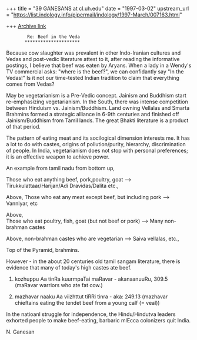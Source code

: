 +++
title = "39 GANESANS at cl.uh.edu"
date = "1997-03-02"
upstream_url = "https://list.indology.info/pipermail/indology/1997-March/007163.html"

+++
[Archive link](https://list.indology.info/pipermail/indology/1997-March/007163.html)


            Re: Beef in the Veda
           *********************

Because cow slaughter was prevalent in other Indo-Iranian cultures
and Vedas and post-vedic literature attest to it, after reading 
the informative postings, I believe that beef was eaten by
Aryans. When a lady in a Wendy's TV commercial asks:
"where is the beef?", we can confidantly say "In the Vedas!"
Is it not our time-tested Indian tradition to claim that everything
comes from Vedas?

May be vegetarianism is a Pre-Vedic concept. Jainism and Buddhism
start re-emphasizing vegetarianism. In the South, there was intense
competition between Hinduism vs. Jainism/Buddhism. Land owning
Vellalas and Smarta Brahmins formed a strategic alliance in 6-9th
centuries and finished off Jainism/Buddhism from Tamil lands.
The great Bhakti literature is a product of that period.

The pattern of eating meat and its socilogical dimension interests me. 
It has a lot to do with castes, origins of pollution/purity, hierarchy, 
discrimination of people. In India, vegetarianism does not stop
with personal preferences; it is an effective weapon to achieve
power.

An example from tamil nadu from bottom up,

Those who eat anything beef, pork,poultry, goat --> 
             Tirukkulattaar/Harijan/Adi Dravidas/Dalita etc.,

Above,
Those who eat any meat except beef, but including pork -->
             Vanniyar, etc

Above,             
Those who eat poultry, fish, goat (but not beef or pork) -->
             Many non-brahman castes

Above,
non-brahman castes who are vegetarian -->
              Saiva vellalas, etc.,

Top of the Pyramid,
brahmins.


However - in the about 20 centuries old tamil sangam literature, there is
evidence that many of today's high castes ate beef.

1) kozhuppu Aa tinRa kuurmpaTai maRavar - akanaanuuRu, 309.5
(maRavar warriors who ate fat cow.)

2) mazhavar naaku Aa viizhttut tiRRi tinra - aka: 249.13
(mazhavar chieftains eating the tendet beef from a young calf (= veal))

In the natioanl struggle for independence, the Hindu/Hindutva leaders exhorted 
people to make beef-eating, barbaric mlEcca colonizers quit India.

N. Ganesan
















